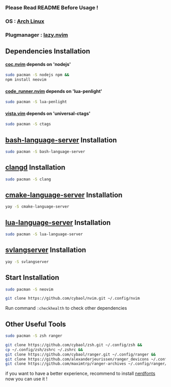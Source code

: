### Please Read README Before Usage !

### OS : [Arch Linux](https://www.archlinux.org)

### Plugmanager : [lazy.nvim](https://github.com/folke/lazy.nvim)

## Dependencies Installation

#### [coc.nvim](https://github.com/neoclide/coc.nvim) depends on 'nodejs'

```bash
sudo pacman -S nodejs npm &&
npm install neovim
```

#### [code_runner.nvim](https://github.com/CRAG666/code_runner.nvim) depends on 'lua-penlight'

```bash
sudo pacman -S lua-penlight
```

#### [vista.vim](https://github.com/liuchengxu/vista.vim) depends on 'universal-ctags'

```bash
sudo pacman -S ctags
```

## [bash-language-server](https://github.com/bash-lsp/bash-language-server) Installation

```bash
sudo pacman -S bash-language-server
```

## [clangd](https://clangd.llvm.org/installation.html) Installation

```bash
sudo pacman -S clang
```

## [cmake-language-server](https://github.com/regen100/cmake-language-server) Installation

```bash
yay -S cmake-language-server
```

## [lua-language-server](https://github.com/sumneko/lua-language-server) Installation

```bash
sudo pacman -S lua-language-server
```

## [svlangserver](https://github.com/imc-trading/svlangserver) Installation
```bash
yay -S svlangserver
```

## Start Installation

```bash
sudo pacman -S neovim

git clone https://github.com/cybaol/nvim.git ~/.config/nvim
```

Run command `:checkhealth` to check other dependencies

## Other Useful Tools

```bash
sudo pacman -S zsh ranger

git clone https://github.com/cybaol/zsh.git ~/.config/zsh &&
cp ~/.config/zsh/zshrc ~/.zshrc &&
git clone https://github.com/cybaol/ranger.git ~/.config/ranger &&
git clone https://github.com/alexanderjeurissen/ranger_devicons ~/.config/ranger/plugins/ranger_devicons &&
git clone https://github.com/maximtrp/ranger-archives ~/.config/ranger/plugins/ranger-archives
```

if you want to have a better experience, recommend to install [nerdfonts](https://www.nerdfonts.com)<br>
now you can use it !
